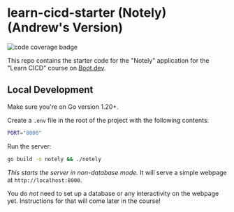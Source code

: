 # learn-cicd-starter (Notely) (Andrew's Version)

![code coverage badge](https://github.com/alitma5094/learn-cicd-starter/actions/workflows/ci.yml/badge.svg)

This repo contains the starter code for the "Notely" application for the "Learn CICD" course on [Boot.dev](https://boot.dev).

## Local Development

Make sure you're on Go version 1.20+.

Create a `.env` file in the root of the project with the following contents:

```bash
PORT="8000"
```

Run the server:

```bash
go build -o notely && ./notely
```

_This starts the server in non-database mode._ It will serve a simple webpage at `http://localhost:8000`.

You do _not_ need to set up a database or any interactivity on the webpage yet. Instructions for that will come later in the course!
